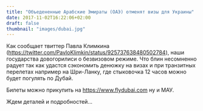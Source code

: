 ```yaml
---
title: "Объедененные Арабские Эмираты (ОАЭ) отменят визы для Украины"
date: 2017-11-02T16:22:06+02:00
draft: false
thumbnail: "images/dubai.jpg"
---
```


Как сообщает твиттер Павла Климкина (https://twitter.com/PavloKlimkin/status/925737638480502784), наши государства довогорилиси о безвизовом режиме. 
Что блин несомненно радует так как удастся сэкономить денюжку на визах и при транзитных перелетах например на Шри-Ланку, 
где стыковочка 12 часов можно будет погулять по Дубай.

Билеты можно прикупить на https://www.flydubai.com ну и МАУ.

Ждем деталей и подробностей...
